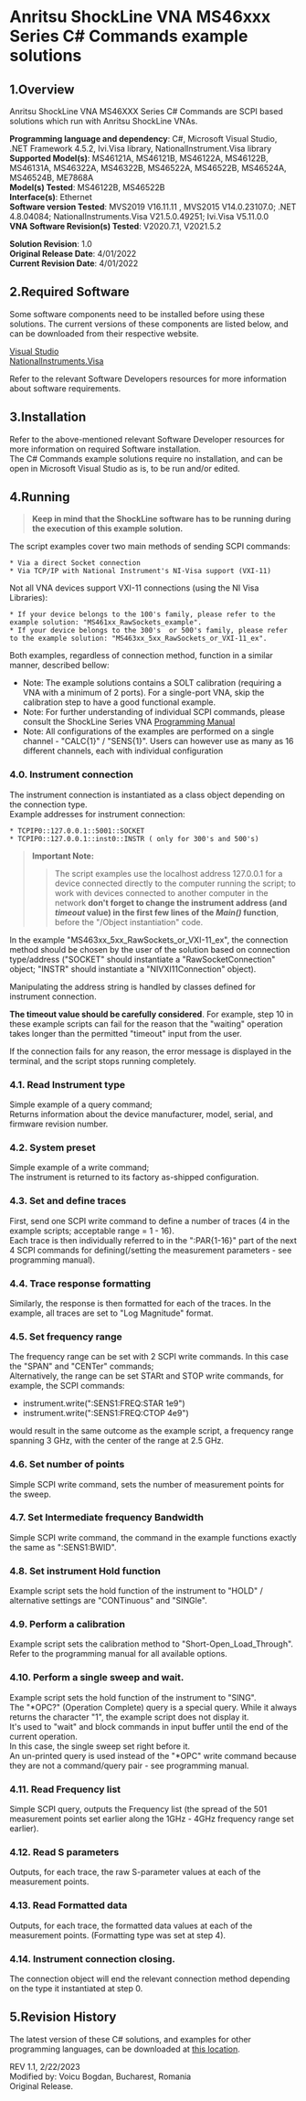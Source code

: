 # Anritsu ShockLine VNA MS46xxx Series C# Commands example solutions

## 1.Overview
Anritsu ShockLine VNA MS46XXX Series C# Commands are SCPI based solutions which run with Anritsu ShockLine VNAs.

**Programming language and dependency**: C#, Microsoft Visual Studio, .NET Framework 4.5.2, Ivi.Visa library, NationalInstrument.Visa library \
**Supported Model(s)**: MS46121A, MS46121B, MS46122A, MS46122B, MS46131A, MS46322A, MS46322B, MS46522A, MS46522B, MS46524A, MS46524B, ME7868A \
**Model(s) Tested**: MS46122B, MS46522B \
**Interface(s)**: Ethernet \
**Software version Tested**: MVS2019 V16.11.11 , MVS2015 V14.0.23107.0; .NET 4.8.04084; NationalInstruments.Visa V21.5.0.49251; Ivi.Visa V5.11.0.0 \
**VNA Software Revision(s) Tested**: V2020.7.1, V2021.5.2

**Solution Revision**: 1.0 \
**Original Release Date**: 4/01/2022 \
**Current Revision Date**: 4/01/2022

## 2.Required Software
Some software components need to be installed before using these solutions. The current versions of these components are listed below, and can be downloaded from their respective website.

[Visual Studio](https://visualstudio.microsoft.com/downloads/) \
[NationalInstruments.Visa](https://www.ni.com/ro-ro/support/downloads/drivers/download.ni-visa.html)

Refer to the relevant Software Developers resources for more information about software requirements.

## 3.Installation
Refer to the above-mentioned relevant Software Developer resources for more information on required Software installation. \
The C# Commands example solutions require no installation, and can be open in Microsoft Visual Studio as is, to be run and/or edited.

## 4.Running

>  **Keep in mind that the ShockLine software has to be running during the execution of this example solution.**

The script examples cover two main methods of sending SCPI commands:

    * Via a direct Socket connection
    * Via TCP/IP with National Instrument's NI-Visa support (VXI-11)

Not all VNA devices support VXI-11 connections (using the NI Visa Libraries):

    * If your device belongs to the 100's family, please refer to the example solution: "MS461xx_RawSockets_example".
    * If your device belongs to the 300's  or 500's family, please refer to the example solution: "MS463xx_5xx_RawSockets_or_VXI-11_ex".

Both examples, regardless of connection method, function in a similar manner, described bellow:
* Note: The example solutions contains a SOLT calibration (requiring a VNA with a minimum of 2 ports). For a single-port VNA, skip the calibration step to have a good functional example.
* Note: For further understanding of individual SCPI commands, please consult the ShockLine Series VNA [Programming Manual](https://dl.cdn-anritsu.com/en-us/test-measurement/files/Manuals/Programming-Manual/10410-00746AA.pdf)
* Note: All configurations of the examples are performed on a single channel - "CALC{1}" / "SENS{1}". Users can however use as many as 16 different channels, each with individual configuration

### 4.0. Instrument connection

The instrument connection is instantiated as a class object depending on the connection type. \
Example addresses for instrument connection: 

    * TCPIP0::127.0.0.1::5001::SOCKET
    * TCPIP0::127.0.0.1::inst0::INSTR ( only for 300's and 500's)

> **Important Note:**
>> The script examples use the localhost address 127.0.0.1 for a device connected directly to the computer running the script; to work with devices connected to another computer in the network **don't forget to change the instrument address (and *timeout* value) in the first few lines of the *Main()* function**, before the "/Object instantiation" code.

In the example "MS463xx_5xx_RawSockets_or_VXI-11_ex", the connection method should be chosen by the user of the solution based on connection type/address ("SOCKET" should instantiate a "RawSocketConnection" object; "INSTR" should instantiate a "NIVXI11Connection" object).

Manipulating the address string is handled by classes defined for instrument connection.

**The timeout value should be carefully considered**. For example, step 10 in these example scripts can fail for the reason that the "waiting" operation takes longer than the permitted "timeout" input from the user.

If the connection fails for any reason, the error message is displayed in the terminal, and the script stops running completely.

### 4.1. Read Instrument type
Simple example of a query command; \
Returns information about the device manufacturer, model, serial, and firmware revision number.

### 4.2. System preset
Simple example of a write command; \
The instrument is returned to its factory as-shipped configuration.

### 4.3. Set and define traces
First, send one SCPI write command to define a number of traces (4 in the example scripts; acceptable range = 1 - 16). \
Each trace is then individually referred to in the ":PAR{1-16}" part of the next 4 SCPI commands for defining(/setting the measurement parameters - see programming manual).

### 4.4. Trace response formatting
Similarly, the response is then formatted for each of the traces. In the example, all traces are set to "Log Magnitude" format.

### 4.5. Set frequency range
The frequency range can be set with 2 SCPI write commands. In this case the "SPAN" and "CENTer" commands; \
Alternatively, the range can be set STARt and STOP write commands, for example, the SCPI commands:

* instrument.write(":SENS1:FREQ:STAR 1e9")
* instrument.write(":SENS1:FREQ:CTOP 4e9")

would result in the same outcome as the example script, a frequency range spanning 3 GHz, with the center of the range at 2.5 GHz.

### 4.6. Set number of points
Simple SCPI write command, sets the number of measurement points for the sweep.

### 4.7. Set Intermediate frequency Bandwidth
Simple SCPI write command, the command in the example functions exactly the same as ":SENS1:BWID".

### 4.8. Set instrument Hold function
Example script sets the hold function of the instrument to "HOLD" / alternative settings are "CONTinuous" and "SINGle".

### 4.9. Perform a calibration
Example script sets the calibration method to "Short-Open_Load_Through". \
Refer to the programming manual for all available options.

### 4.10. Perform a single sweep and wait.
Example script sets the hold function of the instrument to "SING". \
The "*OPC?" (Operation Complete) query is a special query. While it always returns the character "1", the example script does not display it. \
It's used to "wait" and block commands in input buffer until the end of the current operation. \
In this case, the single sweep set right before it. \
An un-printed query is used instead of the "*OPC" write command because they are not a command/query pair - see programming manual.

### 4.11. Read Frequency list
Simple SCPI query, outputs the Frequency list (the spread of the 501 measurement points set earlier along the 1GHz - 4GHz frequency range set earlier).

### 4.12. Read S parameters
Outputs, for each trace, the raw S-parameter values at each of the measurement points.

### 4.13. Read Formatted data
Outputs, for each trace, the formatted data values at each of the measurement points. (Formatting type was set at step 4).

### 4.14. Instrument connection closing.
The connection object will end the relevant connection method depending on the type it instantiated at step 0.

## 5.Revision History
The latest version of these C# solutions, and examples for other programming languages, can be downloaded at [this location](https://github.com/Anritsu/Examples).

REV 1.1, 2/22/2023  
Modified by: Voicu Bogdan, Bucharest, Romania \
Original Release. 